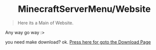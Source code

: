 <h1 align="center"> MinecraftServerMenu/Website </h1>

> Here its a Main of Website.

Any way go way :>

you need make download? ok. <a href="https://gabrielramires.github.io/MinecraftServerMenu/Download">Press here for goto the Download Page</a>
